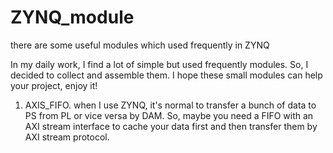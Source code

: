 # ZYNQ_module
there are some useful modules which used frequently in ZYNQ

In my daily work, I find a lot of simple but used frequently modules. So, I decided to collect and assemble them. I hope these small modules can help your project, enjoy it!

1. AXIS_FIFO. when I use ZYNQ, it's normal to transfer a bunch of data to PS from PL or vice versa by DAM. So, maybe you need a FIFO with an AXI stream interface to cache your data first and then transfer them by AXI stream protocol. 